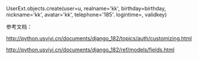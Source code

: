 UserExt.objects.create(user=u, realname='kk', birthday=birthday, nickname='kk', avatar='kk', telephone='185'. logintime=, validkey)

参考文档：

http://python.usyiyi.cn/documents/django_182/topics/auth/customizing.html


http://python.usyiyi.cn/documents/django_182/ref/models/fields.html